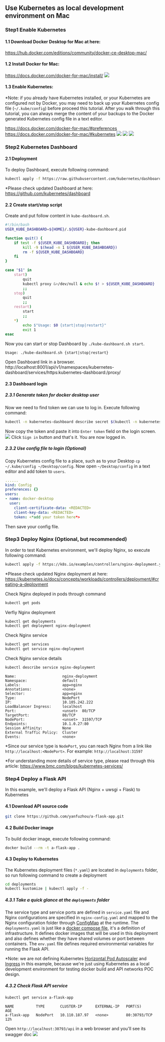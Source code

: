 ## Use Kubernetes as local development environment on Mac
### Step1 Enable Kubernetes
#### 1.1 Download Docker Desktop for Mac at here: 
https://hub.docker.com/editions/community/docker-ce-desktop-mac/
#### 1.2 Install Docker for Mac:
https://docs.docker.com/docker-for-mac/install/
![](https://docs.docker.com/docker-for-mac/images/docker-app-drag.png)
#### 1.3 Enable Kubernetes:

*Note: if you already have Kubernetes installed, or your Kubernetes are configured not by Docker, you may need to back up your Kubernetes config file (`~/.kube/config`) before proceed this tutorial. After you walk through this tutorial, you can always merge the content of your backups to the Docker generated Kubernetes config file in a text editor. 

https://docs.docker.com/docker-for-mac/#preferences
https://docs.docker.com/docker-for-mac/#kubernetes
![](https://docs.docker.com/docker-for-mac/images/whale-in-menu-bar.png)
![](https://docs.docker.com/docker-for-mac/images/menu/prefs.png)
![](https://docs.docker.com/docker-for-mac/images/kubernetes/kube.png)

### Step2 Kubernetes Dashboard
#### 2.1 Deployment
To deploy Dashboard, execute following command:
```bash
kubectl apply -f https://raw.githubusercontent.com/kubernetes/dashboard/v2.0.1/aio/deploy/recommended.yaml
```
*Please check updated Dashboard at here:  https://github.com/kubernetes/dashboard

#### 2.2 Create start/stop script
Create and put follow content in `kube-dashboard.sh`.
```bash
#!/bin/bash
USER_KUBE_DASHBOARD=${HOME}/.${USER}-kube-dashboard.pid

function quit() {
    if test -f ${USER_KUBE_DASHBOARD}; then
        kill -9 $(head -n 1 ${USER_KUBE_DASHBOARD})
        rm -f ${USER_KUBE_DASHBOARD}
    fi
}

case "$1" in
    start)
        quit
        kubectl proxy &>/dev/null & echo $! > ${USER_KUBE_DASHBOARD}
        ;;         
    stop)
        quit
        ;;
    restart)
        start
        ;;         
    *)
        echo $"Usage: $0 {start|stop|restart}"
        exit 1
esac
```
Now you can start or stop Dashboard by `./kube-dashboard.sh start`.
```
Usage: ./kube-dashboard.sh {start|stop|restart}
```
Open Dashboard link in a browser.
http://localhost:8001/api/v1/namespaces/kubernetes-dashboard/services/https:kubernetes-dashboard:/proxy/
#### 2.3 Dashboard login
##### 2.3.1 Generate token for docker desktop user
Now we need to find token we can use to log in. Execute following command:
```bash
kubectl -n kubernetes-dashboard describe secret $(kubectl -n kubernetes-dashboard get secret | grep docker-desktop | awk '{print $1}')
```
Now copy the token and paste it into `Enter token` field on the login screen.
![](https://github.com/kubernetes/dashboard/raw/master/docs/images/signin.png)
Click `Sign in` button and that's it. You are now logged in.
##### 2.3.2 Use config file to login (Optional)
Copy Kubernetes config file to a place, such as to your Desktop `cp ~/.kube/config ~/Desktop/config`.
Now open `~/Desktop/config` in a text editor and add token to `users`.
```yaml
......
kind: Config
preferences: {}
users:
- name: docker-desktop
  user:
    client-certificate-data: <REDACTED>
    client-key-data: <REDACTED>
    token: <*add your token here*>
```
Then save your config file.
### Step3 Deploy Nginx (Optional, but recommended)
In order to test Kubernetes environment, we'll deploy Nginx, so execute following command:
```bash
kubectl apply -f https://k8s.io/examples/controllers/nginx-deployment.yaml
```
*Please check updated Nginx deployment at here: https://kubernetes.io/docs/concepts/workloads/controllers/deployment/#creating-a-deployment

Check Nginx deployed in pods through command
```bash
kubectl get pods
```
Verfiy Nginx deployment
```bash
kubectl get deployments
kubectl get deployment nginx-deployment
```
Check Nginx service
```bash
kubectl get services
kubectl get service nginx-deployment
```
Check Nginx service details
```bash
kubectl describe service nginx-deployment
```
```text
Name:                     nginx-deployment
Namespace:                default
Labels:                   app=nginx
Annotations:              <none>
Selector:                 app=nginx
Type:                     NodePort
IP:                       10.105.242.222
LoadBalancer Ingress:     localhost
Port:                     <unset>  80/TCP
TargetPort:               80/TCP
NodePort:                 <unset>  31597/TCP
Endpoints:                10.1.0.27:80
Session Affinity:         None
External Traffic Policy:  Cluster
Events:                   <none>
```
*Since our service type is `NodePort`, you can reach Nginx from a link like `http://localhost:<NodePort>`. For example: `http://localhost:31597`

*For understanding more details of service type, please read through this article:
https://www.bmc.com/blogs/kubernetes-services/
### Step4 Deploy a Flask API
In this example, we'll deploy a Flask API (Nginx + uwsgi + Flask) to Kubernetes
#### 4.1 Download API source code
```bash
git clone https://github.com/yanfuzhou/a-flask-app.git
```
#### 4.2 Build Docker image
To build docker image, execute following command:
```bash
docker build --rm -t a-flask-app .
```
#### 4.3 Deploy to Kubernetes
The Kubernetes deployment files (`*.yaml`) are located in `deployments` folder, so run following command to create a deployment
```bash
cd deployments
kubectl kustomize | kubectl apply -f -
```
##### 4.3.1 Take a quick glance at the `deployments` folder

The service type and service ports are defined in `service.yaml` file and Nginx configurations are specified in `nginx-config.yaml` and mapped to the Nginx configuration folder through [ConfigMap](https://kubernetes.io/docs/concepts/configuration/configmap/) at the runtime. The `deployments.yaml` is just like a [docker compose file](https://docs.docker.com/compose/compose-file/#volumes), it's a definition of infrastructure. It defines docker images that will be used in this deployment and also defines whether they have shared volumes or port between containers. The `env.yaml` file defines required environmental variables for running the Flask API. 

*Note: we are not defining Kubernetes [Horizontal Pod Autoscaler](https://kubernetes.io/docs/tasks/run-application/horizontal-pod-autoscale/#how-does-the-horizontal-pod-autoscaler-work) and [Ingress](https://kubernetes.io/docs/concepts/services-networking/ingress/#what-is-ingress) in this example, because we're just using Kubernetes as a local development environment for testing docker build and API networks POC design.

##### 4.3.2 Check Flask API service

```bash
kubectl get service a-flask-app
```
```text
NAME          TYPE       CLUSTER-IP      EXTERNAL-IP   PORT(S)        AGE
a-flask-app   NodePort   10.110.187.97   <none>        80:30793/TCP   12h
```
Open `http://localhost:30793/api` in a web browser and you'll see its swagger doc
![](https://github.com/yanfuzhou/a-flask-app/raw/master/screenshot.png)
